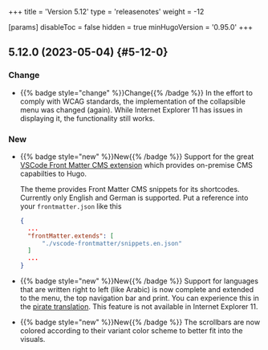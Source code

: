 +++
title = 'Version 5.12'
type = 'releasenotes'
weight = -12

[params]
  disableToc = false
  hidden = true
  minHugoVersion = '0.95.0'
+++

## 5.12.0 (2023-05-04) {#5-12-0}

### Change

- {{% badge style="change" %}}Change{{% /badge %}} In the effort to comply with WCAG standards, the implementation of the collapsible menu was changed (again). While Internet Explorer 11 has issues in displaying it, the functionality still works.

### New

- {{% badge style="new" %}}New{{% /badge %}} Support for the great [VSCode Front Matter CMS extension](https://github.com/estruyf/vscode-front-matter) which provides on-premise CMS capabilties to Hugo.

  The theme provides Front Matter CMS snippets for its shortcodes. Currently only English and German is supported. Put a reference into your `frontmatter.json` like this

  ````json {title="frontmatter.json"}
  {
	...
	"frontMatter.extends": [
		"./vscode-frontmatter/snippets.en.json"
	]
	...
  }
  ````

- {{% badge style="new" %}}New{{% /badge %}} Support for languages that are written right to left (like Arabic) is now complete and extended to the menu, the top navigation bar and print. You can experience this in the [pirate translation](/?lang=pir). This feature is not available in Internet Explorer 11.

- {{% badge style="new" %}}New{{% /badge %}} The scrollbars are now colored according to their variant color scheme to better fit into the visuals.

